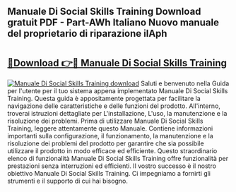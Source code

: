## Manuale Di Social Skills Training Download gratuit PDF - Part-AWh Italiano Nuovo manuale del proprietario di riparazione ilAph

# <h2><a href="http://dfepu95.blite.top/?on=Manuale+Di+Social+Skills+Training">🔗Download 👉🔴 Manuale Di Social Skills Training</a></h2>

[![Manuale Di Social Skills Training download](https://i.imgur.com/lujVjoI.png)](http://dfepu95.blite.top/?on=Manuale+Di+Social+Skills+Training)
Saluti e benvenuto nella Guida per l'utente per il tuo sistema appena implementato Manuale Di Social Skills Training. Questa guida è appositamente progettata per facilitare la navigazione delle caratteristiche e delle funzioni del prodotto. All'interno, troverai istruzioni dettagliate per L'installazione, L'uso, la manutenzione e la risoluzione dei problemi. Prima di utilizzare Manuale Di Social Skills Training, leggere attentamente questo Manuale. Contiene informazioni importanti sulla configurazione, il funzionamento, la manutenzione e la risoluzione dei problemi del prodotto per garantire che sia possibile utilizzare il prodotto in modo efficace ed efficiente. Questo straordinario elenco di funzionalità Manuale Di Social Skills Training offre funzionalità per prestazioni senza interruzioni ed efficienti. Il vostro successo è il nostro obiettivo Manuale Di Social Skills Training. Ci impegniamo a fornirti gli strumenti e il supporto di cui hai bisogno.
